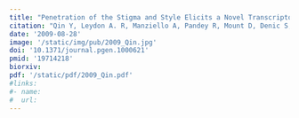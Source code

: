 ```yaml
---
title: "Penetration of the Stigma and Style Elicits a Novel Transcriptome in Pollen Tubes, Pointing to Genes Critical for Growth in a Pistil"
citation: "Qin Y, Leydon A. R, Manziello A, Pandey R, Mount D, Denic S, Vasic B, Johnson M. A. and Palanivelu, R. *PLoS Genetics*. 2009."
date: '2009-08-28'
image: '/static/img/pub/2009_Qin.jpg'
doi: '10.1371/journal.pgen.1000621'
pmid: '19714218'
biorxiv:
pdf: '/static/pdf/2009_Qin.pdf'
#links:
#- name: 
#  url: 
---
```

